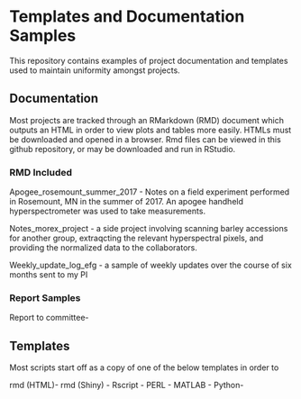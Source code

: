 # Templates and Documentation Samples

This repository contains examples of project documentation and templates used to maintain uniformity amongst projects.

## Documentation

Most projects are tracked through an RMarkdown (RMD) document which outputs an HTML in order to view plots and tables more easily. HTMLs must be downloaded and opened in a browser. Rmd files can be viewed in this github repository, or may be downloaded and run in RStudio.

### RMD Included

Apogee_rosemount_summer_2017 - Notes on a field experiment performed in Rosemount, MN in the summer of 2017. An apogee handheld hyperspectrometer was used to take measurements.

Notes_morex_project - a side project involving scanning barley accessions for another group, extraqcting the relevant hyperspectral pixels, and providing the normalized data to the collaborators.

Weekly_update_log_efg - a sample of weekly updates over the course of six months sent to my PI

### Report Samples

Report to committee- 



## Templates 

Most scripts start off as a copy of one of the below templates in order to 

rmd (HTML)-
rmd (Shiny) -
Rscript -
PERL - 
MATLAB - 
Python- 

